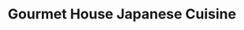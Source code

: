 ---
layout: place
title: "Gourmet House Japanese Cuisine"
permalink: /nebraska/kearney/gourmet-house-japanese-cuisine.html
stateAbbr: NE
stateName: Nebraska
cityName: Kearney
seo:
  name: "Gourmet House Japanese Cuisine"
  type: Restaurant
  links: https://www.gourmethousene.com/
description: "Gourmet House Japanese Cuisine serves delicious sushi in Kearney, Nebraska. Try fresh Japanese dishes for a great dining experience. "
place_id: ChIJT4Fks7ZOmYcRaD_q4Wx-XNo
photos:
  - name: >-
      places/ChIJT4Fks7ZOmYcRaD_q4Wx-XNo/photos/AeeoHcIZuK9gLuFlWRqJ5nLaw-qCK4IzAFIoEXXqEq14TvZjOIjNuU29phjNSdGFaQOja127OfCHptN9xLVVy3p3V4SM_EBRuQHg6Q1nQxCbmJTSARsmvV6pLh2f8cuL_JctIt3a5ZCdnJeYf7mEEuMW5chLHm7qt4UaklspSsq13_J4zdu1Np-uCPjgj-uK7cQen6XW-9OYvTOXDWTEBOyEMNINsOOcieEr5-V7V7lMAwDEYN4qIN3SnVvZ8ujagi0l1iDOiFZSyPoa7cb33KQVTPYvLn83GXi8_yAmGd47vWo5y8Xi7iqPXI4XPPlxIQVsw897lHjr21BEZJquZzXAPAAiAVaAI526_EAOHTMxtZ97jZPH7X3tqUOdC_IL878HoDBgrIUC1rGytHSILDFqqjSiWAtmAiQXDD8XAA1p8_NmPA
    widthPx: 3024
    heightPx: 4032
    authorAttributions:
      - displayName: Atsirhc Arumik
        uri: https://maps.google.com/maps/contrib/111046100308963333500
        photoUri: >-
          https://lh3.googleusercontent.com/a-/ALV-UjVRsK3R9wckMf-92R4MrsXvA4WgzZj2JTACjTtFXtlA1IiVj5MI=s100-p-k-no-mo
    flagContentUri: >-
      https://www.google.com/local/imagery/report/?cb_client=maps_api_places.places_api&image_key=!1e10!2sCIHM0ogKEICAgIC7_PejAQ&hl=en-US
    googleMapsUri: >-
      https://www.google.com/maps/place//data=!3m4!1e2!3m2!1sCIHM0ogKEICAgIC7_PejAQ!2e10!4m2!3m1!1s0x87994eb6b364814f:0xda5c7e6ce1ea3f68
  - name: >-
      places/ChIJT4Fks7ZOmYcRaD_q4Wx-XNo/photos/AeeoHcIU6VtZZDcUnZ-4lrBSkQGUO5kw3LXz80dgaKJnVKNU-7vKdkQlp00vyUZn9dKgWx2eLWBo9L4cOAPvaqq-231driJ8wgQFxC0FeryNsJI_8InJvS-f0TozO27EeAHYWD63YVyFl05Q7CswmfggRT_rZFHZxXtqTyV-078OqcFa8a6I2BhNLyxrwtduCAuSEDtCZ9sy3Nkv3RUJFPN633jxA35g20GVnVxLl00B5bw0rcMcYgLru8Iti_EAShUxw_4KWY1F4f9mRLdnWXDunHN_ska3madiYNOF-K89WXTvNw
    widthPx: 810
    heightPx: 1080
    authorAttributions:
      - displayName: Gourmet House Japanese Cuisine
        uri: https://maps.google.com/maps/contrib/101843105580728019030
        photoUri: >-
          https://lh3.googleusercontent.com/a/ACg8ocKfbMnkeOH6DemTGCOabzMXM6ZIJb85cqE2HjW0L8I6GtBVEw=s100-p-k-no-mo
    flagContentUri: >-
      https://www.google.com/local/imagery/report/?cb_client=maps_api_places.places_api&image_key=!1e10!2sAF1QipNrrUs709fIN_ctsOdke-1rAiT4eAFrh7aAbE6T&hl=en-US
    googleMapsUri: >-
      https://www.google.com/maps/place//data=!3m4!1e2!3m2!1sAF1QipNrrUs709fIN_ctsOdke-1rAiT4eAFrh7aAbE6T!2e10!4m2!3m1!1s0x87994eb6b364814f:0xda5c7e6ce1ea3f68
  - name: >-
      places/ChIJT4Fks7ZOmYcRaD_q4Wx-XNo/photos/AeeoHcK-hOv60LoTYsHx1Le7WQrahVtfG3-hGh6eO7JRzQg9prfhZQYOE0UvLwnCSFmOGT6aAjfSJKTZbZA3iuMo1HLp731nsP0cMCAqSbjJlD2XKZX_aRS8ZH1_AmVaOVFSDqCv5t-UmjwXzAhxDMIGKeP4hfBVkFKK4iEnwyqSEDAjwesIgJYafJmtUoVHZOoeg-jCpG9ywY1q5yS865Qkz_GNKMrP_Vj6dnZMK-WzbpZyjz9ODsl7RgK29BohYmuEg6qNf82K-bPtNNZ16Vspua_Aj8vPhwZvRAJ1d3S182uvF68Gb46uNZKm-Q5U2viyhL8c3DRSONw6QyqfkNXIf6pem0xiG13NcnBh7ST-yDas7kbldO6l1BYoB4yuv2k2frSvrPoYlQrykC5GVifJf3pw7vEHXKQWckNxzLv2el4
    widthPx: 960
    heightPx: 720
    authorAttributions:
      - displayName: john cai
        uri: https://maps.google.com/maps/contrib/100798667178726146533
        photoUri: >-
          https://lh3.googleusercontent.com/a/ACg8ocJgmdhpVO7VgDPYeFJkVpo6CjRC_iHkO7i4Db__uJUgUjbvAg=s100-p-k-no-mo
    flagContentUri: >-
      https://www.google.com/local/imagery/report/?cb_client=maps_api_places.places_api&image_key=!1e10!2sCIHM0ogKEICAgID7yvj6Yg&hl=en-US
    googleMapsUri: >-
      https://www.google.com/maps/place//data=!3m4!1e2!3m2!1sCIHM0ogKEICAgID7yvj6Yg!2e10!4m2!3m1!1s0x87994eb6b364814f:0xda5c7e6ce1ea3f68
  - name: >-
      places/ChIJT4Fks7ZOmYcRaD_q4Wx-XNo/photos/AeeoHcKej4Bi5Z8YgpLwDjgzt-b8xOWjTC7C3lEeneV6qpUXJhPETLBLSd4RHCVLmcQIkSjP_w7uPl-rniwoVw6JBsGjThZ3LXEhks43Y-01ZNW5l4jqCjdIk1QCl8sZpgGfrVtZ7LY16MOdg-mK1BSaWn9FKRdyi9vKxHADCVhGD90shnqUl0muVnv4diHnVc3C4DPvf99J-VVpZaQvx-i7CTtTyq_2RtBQZhtPLqZHfP14FDXpjc8ipuZs45ps7rDNY0yNlVuqxCJrer9ws6twLz-CGoTHu8GTrbUUjhmPs1l3s2qDBi5jIGakeKEOpC_5TX2coqFZUPj2Acb4DyThVH80euFrVEyW_5Jsj6ktwyOfh2UlKZf4HN3Ea32-LSGM-oVie-erfb1NpAhhCeeOF7J0QKHqmZtJr6uLdJFgRZY
    widthPx: 3435
    heightPx: 2252
    authorAttributions:
      - displayName: William Orr
        uri: https://maps.google.com/maps/contrib/106610094924034751666
        photoUri: >-
          https://lh3.googleusercontent.com/a-/ALV-UjX-au11Dyiagchl4Pb68dzzGAcNzfPwMImZxRKy0FRkT-pOKUfGoA=s100-p-k-no-mo
    flagContentUri: >-
      https://www.google.com/local/imagery/report/?cb_client=maps_api_places.places_api&image_key=!1e10!2sCIHM0ogKEICAgID3scnhMA&hl=en-US
    googleMapsUri: >-
      https://www.google.com/maps/place//data=!3m4!1e2!3m2!1sCIHM0ogKEICAgID3scnhMA!2e10!4m2!3m1!1s0x87994eb6b364814f:0xda5c7e6ce1ea3f68
  - name: >-
      places/ChIJT4Fks7ZOmYcRaD_q4Wx-XNo/photos/AeeoHcLjMwIGOfiXiFrH-RYk8Sk3t3ei4BfveaM8BDV8Zdgncb9covTkE5IoIoT47DD1T9u2IUWCGsdCjblBSy7v3JmsWQMLgywSj7eUFfmPZL4GT9zYv6etbRUtMve0JFfNyLIlBoUmzLQO7WKPGUxSvVphjxKgRMq9DvhMWhuSA4NrSvIRyHyTornrPqaZJ9wT4AGe9TKT3YNnAb-FAypRNMCtT4hOeHsr5twHVPIHFSATk1db_zpzqanrvSuE22n_IwWeQHRBT3d6q6r_nJwLbzKQTRDuucFuGxIPpWpqubuu2U00GjTPl71bMoGR6B-j_FZasf88jJn4b4goTyhrzYyF03_Eb1YTuIpxDGUiaL6f9pH0519PDCG3LgIqGtrVqjvN-lNMe0ydsKkOqTJSjAC7y7MBGeYBfX4dGzsZgnCgrnONS4xOgcCUC_nLJKZD
    widthPx: 3024
    heightPx: 4032
    authorAttributions:
      - displayName: Becky Schainost
        uri: https://maps.google.com/maps/contrib/114324578932787180766
        photoUri: >-
          https://lh3.googleusercontent.com/a-/ALV-UjX1h_1I8x4n4cjHpEZmzi9apVkxmvHoEkvZq73zR-WrOqgQEXKu=s100-p-k-no-mo
    flagContentUri: >-
      https://www.google.com/local/imagery/report/?cb_client=maps_api_places.places_api&image_key=!1e10!2sCIABIhAIN0uGVS3QFGf1WfMAAu-o&hl=en-US
    googleMapsUri: >-
      https://www.google.com/maps/place//data=!3m4!1e2!3m2!1sCIABIhAIN0uGVS3QFGf1WfMAAu-o!2e10!4m2!3m1!1s0x87994eb6b364814f:0xda5c7e6ce1ea3f68
  - name: >-
      places/ChIJT4Fks7ZOmYcRaD_q4Wx-XNo/photos/AeeoHcLx5f-zfWEHqsbQJp9lpC4I0DstfxwNVo1F3vILBxtd-iOlkdUEowf31H1EZIS1aFA9-Nkc3kURxmsq1_dZ5-le1YTF39S59N3WG9A5eNxWaL8fQHZmCGT0ZsAp-bynbMizU0xouwKJmEO4022BWABsO-xfUwBQ_HT06CV5mA_qgSys-vCrlzX1VidaA3jarb4O52UmTVUsOkeqJR191tclUa3zNbNeLjBhpZoeKZ6VqDUfnb6xJYpsXL9D79Sk3ERIWjo_7_MeCGLlYmgLh23MoK7cKa2Hn_E8RURL4CEbZcy0S2veo9O1GcWJF2cUC3kBS8v37fxVY18QFPWdZbHomCUvnDRnhlsS7l5OWcv6266_PtYvmqEk3uPTZQpUezjvZRAQbikCWY_myYOkUKUj3QBlRZ0SVRv4ieRh_WOosP19R9u6j3cnJLen9R-Z
    widthPx: 3024
    heightPx: 4032
    authorAttributions:
      - displayName: Becky Schainost
        uri: https://maps.google.com/maps/contrib/114324578932787180766
        photoUri: >-
          https://lh3.googleusercontent.com/a-/ALV-UjX1h_1I8x4n4cjHpEZmzi9apVkxmvHoEkvZq73zR-WrOqgQEXKu=s100-p-k-no-mo
    flagContentUri: >-
      https://www.google.com/local/imagery/report/?cb_client=maps_api_places.places_api&image_key=!1e10!2sCIABIhAGbyfQ8wtcCmf1WdkAAImJ&hl=en-US
    googleMapsUri: >-
      https://www.google.com/maps/place//data=!3m4!1e2!3m2!1sCIABIhAGbyfQ8wtcCmf1WdkAAImJ!2e10!4m2!3m1!1s0x87994eb6b364814f:0xda5c7e6ce1ea3f68
  - name: >-
      places/ChIJT4Fks7ZOmYcRaD_q4Wx-XNo/photos/AeeoHcKdwO4sX7Z8KFTU9uRSRT46cRD5l2JdjiKyX6TU6AOpsjPjd2gd3D65M0pOGYwvSc2AXUmruvBWO0eH1jeCFqKkQ1on2vkWV4YcAvmSA2Y2DceKVaFs7VK5vordUkts9jEL8RHW0Wbqg9Nro3SBEySFLLM4S65hee2A5YfUjyjoyIjQzMkJDarBml0rnIX6mECNVOxw4KY0eLrX-Adzw6IxISDGiND3HRIimGqPfZcZQIYL26lPi-yCm0iHpv1ewMLiknBmc9Gp1k7WHGMd5sPRlu_qRY5e9Wp69GSb2jJTr1CZMGwRnC40fcY1Er3FTWQZlPNqpr3HRx5N1TSinp220TZw5avV00vt0pBHejlVE2e_9xpya2OjuxB-qW7pH8nZSYjlnO9XNv_mE5ET-gIDdhzSPoFS1zsd3GXWzcLT-gtSjNC0zgGMFhJYNSLf
    widthPx: 3600
    heightPx: 4800
    authorAttributions:
      - displayName: Becky Schainost
        uri: https://maps.google.com/maps/contrib/114324578932787180766
        photoUri: >-
          https://lh3.googleusercontent.com/a-/ALV-UjX1h_1I8x4n4cjHpEZmzi9apVkxmvHoEkvZq73zR-WrOqgQEXKu=s100-p-k-no-mo
    flagContentUri: >-
      https://www.google.com/local/imagery/report/?cb_client=maps_api_places.places_api&image_key=!1e10!2sCIABIhAGbyfQ8wtcCmf1Wu0ABPXp&hl=en-US
    googleMapsUri: >-
      https://www.google.com/maps/place//data=!3m4!1e2!3m2!1sCIABIhAGbyfQ8wtcCmf1Wu0ABPXp!2e10!4m2!3m1!1s0x87994eb6b364814f:0xda5c7e6ce1ea3f68
  - name: >-
      places/ChIJT4Fks7ZOmYcRaD_q4Wx-XNo/photos/AeeoHcKvABlhEJfGTKP_PMolfev09CDg50syaykyf_lBaGaImea-JTxo7zLy_gX-mBQ2Ntl_3GA_FiwqxrSlcCZd0UCeaQRuYSyhBkxKyvoNfvxzgi0I2U75LwAtOYzsp_ipOraYFZYAe__XwXjqChNqzBIXDjrj8OLC5vgKV7B3Qb5Ys0CTpERyilzltJWCXd9yoXN2lmoG6LGHN7qIyCPaGioBfFtdktIONFVIgUyYbnfwtPmtQIcGBZW6QbgOMv2DiCVRdTBs2UJIDuLdZgtXAW5LU1iR51_broVew1v26yOSe79RbNHu1Zaz637-CLu-bH0-AH4ZCI2GHwCenfHAY9G22RBd5nmYx7vF_7bAmptvZLtWA7OusZt_zbSF8BlyEbI_TKNRlY0k6p6a-hXXPLjLWDXnBFncSCu1n0pC9W8NFurAJLY7_sW_0yWjMa1n
    widthPx: 4032
    heightPx: 3024
    authorAttributions:
      - displayName: Becky Schainost
        uri: https://maps.google.com/maps/contrib/114324578932787180766
        photoUri: >-
          https://lh3.googleusercontent.com/a-/ALV-UjX1h_1I8x4n4cjHpEZmzi9apVkxmvHoEkvZq73zR-WrOqgQEXKu=s100-p-k-no-mo
    flagContentUri: >-
      https://www.google.com/local/imagery/report/?cb_client=maps_api_places.places_api&image_key=!1e10!2sCIABIhAGbzaqaDcxwWf1WbEAAG1o&hl=en-US
    googleMapsUri: >-
      https://www.google.com/maps/place//data=!3m4!1e2!3m2!1sCIABIhAGbzaqaDcxwWf1WbEAAG1o!2e10!4m2!3m1!1s0x87994eb6b364814f:0xda5c7e6ce1ea3f68
  - name: >-
      places/ChIJT4Fks7ZOmYcRaD_q4Wx-XNo/photos/AeeoHcJu2ROWq2eTelz91gBsf5dnP9ZIlbHRhCQw_eP_CjPk3DTLcUQsnbKdSJ9D9Z57B92vzFVltB_ym_C4IT08SzJBImHWYiXzcrCz6Ksuv0lkhs3uyFiinVps29XCcIfNfzSx_f13sh3bfAAVR8QV1p4-imQ5sgqr8FAowKGX3h-kmrxJmc4Uf6NnfPWt4zYzajfNlw9-yCFgjnxCiYgrExzScYV54ccOBomO0NeocKl0ne8dNPYVuTKzLIG7iDKtX8G3bMO4_Idzc4SuLiIl10ZBOQ3BuSHRaxRgSARPCr2o7Ju-4J2W9lO5OHr0kA5ToNLVr3QE3rFkDUcE9V9ldIdoY_xr4eNKZv_LSK7HIijQsQbOc-HqohntxirZfb6EPCtvJRedx9iuuC5-Mj0hG__y2VJUepp4kr-t3HbCX9ooN1jb
    widthPx: 3024
    heightPx: 4032
    authorAttributions:
      - displayName: john cai
        uri: https://maps.google.com/maps/contrib/100798667178726146533
        photoUri: >-
          https://lh3.googleusercontent.com/a/ACg8ocJgmdhpVO7VgDPYeFJkVpo6CjRC_iHkO7i4Db__uJUgUjbvAg=s100-p-k-no-mo
    flagContentUri: >-
      https://www.google.com/local/imagery/report/?cb_client=maps_api_places.places_api&image_key=!1e10!2sCIHM0ogKEICAgID7yvj64gE&hl=en-US
    googleMapsUri: >-
      https://www.google.com/maps/place//data=!3m4!1e2!3m2!1sCIHM0ogKEICAgID7yvj64gE!2e10!4m2!3m1!1s0x87994eb6b364814f:0xda5c7e6ce1ea3f68
  - name: >-
      places/ChIJT4Fks7ZOmYcRaD_q4Wx-XNo/photos/AeeoHcL-7npzGjFuDiTqseIcRnAUEcu0MR013rJsJBTB91DoqP4Uk3qrwlv2SXC_UPF3BLpA1Lby9Cg7A9sZglfL4ZLFh_vHBGbv7z--rg_9NAVU7hxZxJl6ChMdPth9te4jDxOxjP1oUufhW02Q_qCIOXAPZ8moUPpWsxg-EvUsAZk1NnY2ok9U9FN5iwO_FBpZzin8Db2GP21ojCerKq0HrPdCF2bxFIQkV9RsqcJlMpb4FXLPP4Q0Vg2TkM3C5ArFHTkdUZP2cWgcNb7FHCyrjv1YA6yvsaBYbBQGvedZUfjVqxQsjgSpKeSvZkNYpaWS0ZpxVd5KTM3e8I3dVGg_ipdykmqjqOh73QkGXkGAfLDFftGGSAApIqEOUh6eqOLBsUGlAYlPlWlZxEN5LDT808QKmNzFit0LXsWHNLn9hQ9kSGg
    widthPx: 3024
    heightPx: 4032
    authorAttributions:
      - displayName: Atsirhc Arumik
        uri: https://maps.google.com/maps/contrib/111046100308963333500
        photoUri: >-
          https://lh3.googleusercontent.com/a-/ALV-UjVRsK3R9wckMf-92R4MrsXvA4WgzZj2JTACjTtFXtlA1IiVj5MI=s100-p-k-no-mo
    flagContentUri: >-
      https://www.google.com/local/imagery/report/?cb_client=maps_api_places.places_api&image_key=!1e10!2sCIHM0ogKEICAgIC7_PejwQE&hl=en-US
    googleMapsUri: >-
      https://www.google.com/maps/place//data=!3m4!1e2!3m2!1sCIHM0ogKEICAgIC7_PejwQE!2e10!4m2!3m1!1s0x87994eb6b364814f:0xda5c7e6ce1ea3f68
address: 1325 2nd Ave, Kearney, NE 68847, USA
street: 1325 2nd Ave
city: Kearney
state: NE
zip: '68847'
country: USA
neighborhood: null
latitude: '40.687798'
longitude: '-99.083855'
accessibility_options:
  wheelchairAccessibleParking: true
  wheelchairAccessibleEntrance: true
  wheelchairAccessibleRestroom: true
  wheelchairAccessibleSeating: true
business_status: OPERATIONAL
name: Gourmet House Japanese Cuisine
google_maps_links:
  directionsUri: >-
    https://www.google.com/maps/dir//''/data=!4m7!4m6!1m1!4e2!1m2!1m1!1s0x87994eb6b364814f:0xda5c7e6ce1ea3f68!3e0
  placeUri: https://maps.google.com/?cid=15734590204237463400
  writeAReviewUri: >-
    https://www.google.com/maps/place//data=!4m3!3m2!1s0x87994eb6b364814f:0xda5c7e6ce1ea3f68!12e1
  reviewsUri: >-
    https://www.google.com/maps/place//data=!4m4!3m3!1s0x87994eb6b364814f:0xda5c7e6ce1ea3f68!9m1!1b1
  photosUri: >-
    https://www.google.com/maps/place//data=!4m3!3m2!1s0x87994eb6b364814f:0xda5c7e6ce1ea3f68!10e5
primary_type: Japanese Restaurant
opening_hours:
  regular: null
  current: null
secondary_opening_hours:
  regular:
    weekdayDescriptions: null
    type: null
  current:
    weekdayDescriptions: null
    type: null
phone: (308) 338-8077
price_level: PRICE_LEVEL_MODERATE
price_range: $10 &ndash; $20
rating: '4.5'
rating_count: 335
website: https://www.gourmethousene.com/
reviews: null
parking_options: null
payment_options: null
allow_dogs: null
curbside_pickup: null
delivery: null
dine_in: null
good_for_children: null
good_for_groups: null
good_for_sports: null
live_music: null
menu_for_children: null
outdoor_seating: null
reservable: null
restroom: null
serves_beer: null
serves_breakfast: null
serves_brunch: null
serves_cocktails: null
serves_coffee: null
serves_dinner: null
serves_dessert: null
serves_lunch: null
serves_vegetarian_food: null
serves_wine: null
takeout: null
summary: null

---